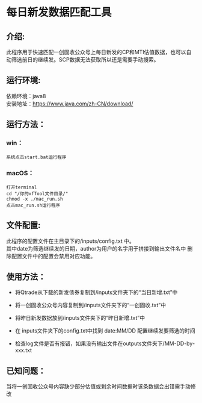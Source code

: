 # 每日新发数据匹配工具  

## 介绍:
此程序用于快速匹配一创固收公众号上每日新发的CP和MTI估值数据，也可以自动筛选前日的继续发。SCP数据无法获取所以还是需要手动搜索。

## 运行环境: 
依赖环境：java8  
安装地址：https://www.java.com/zh-CN/download/  


## 运行方法：
### win：  
	系统点击start.bat运行程序  
 ### macOS：  
	打开terminal  
	cd "/你的xfTool文件目录/"  
	chmod -x ./mac_run.sh  
	点击mac_run.sh运行程序  

## 文件配置:
此程序的配置文件在主目录下的/inputs/config.txt 中。  
其中date为筛选继续发的日期，author为用户的名字用于拼接到输出文件名中
删除配置文件中的配置会禁用对应功能。

## 使用方法：

+  将Qtrade从下载的新发债券复制到/inputs文件夹下的“当日新增.txt”中

+  将一创固收公众号内容复制到/inputs文件夹下的“一创固收.txt”中

+  将昨日新发数据放到/inputs文件夹下的“昨日新增.txt”中

+  在 inputs文件夹下的config.txt中找到	date:MM/DD 配置继续发要筛选的时间  


+	检查log文件是否有报错，如果没有输出文件在outputs文件夹下/MM-DD-by-xxx.txt



## 已知问题：

当将一创固收公众号内容缺少部分估值或剩余时间数据时该条数据会出错需手动修改



